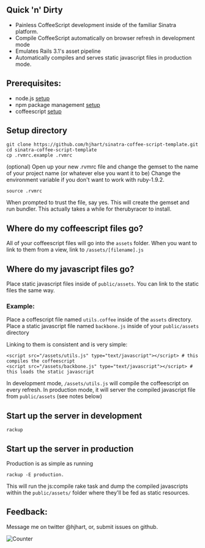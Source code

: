 ## Quick 'n' Dirty

* Painless CoffeeScript development inside of the familiar Sinatra platform.
* Compile CoffeeScript automatically on browser refresh in development mode
* Emulates Rails 3.1's asset pipeline
* Automatically compiles and serves static javascript files in production mode.

## Prerequisites:

* node.js                  [setup](https://github.com/joyent/node/wiki/Installation)
* npm package management   [setup](http://npmjs.org/)
* coffeescript             [setup](http://jashkenas.github.com/coffee-script/#installation)

## Setup directory

	git clone https://github.com/hjhart/sinatra-coffee-script-template.git
	cd sinatra-coffee-script-template
	cp .rvmrc.example .rvmrc
	
(optional) Open up your new .rvmrc file and change the gemset to the name of your project name (or whatever else you want it to be)
Change the environment variable if you don't want to work with ruby-1.9.2.

	source .rvmrc 

When prompted to trust the file, say yes. This will create the gemset and run bundler. This actually takes a while for therubyracer to install.

## Where do my coffeescript files go?

All of your coffeescript files will go into the `assets` folder.
When you want to link to them from a view, link to `/assets/[filename].js`

## Where do my javascript files go?

Place static javascript files inside of `public/assets`. You can link to the static files the same way.

### Example:

Place a coffescript file named `utils.coffee` inside of the `assets` directory.
Place a static javascript file named `backbone.js` inside of your `public/assets` directory

Linking to them is consistent and is very simple:

	<script src="/assets/utils.js" type="text/javascript"></script> # this compiles the coffeescript
	<script src="/assets/backbone.js" type="text/javascript"></script> # this loads the static javascript

In development mode, `/assets/utils.js` will compile the coffeescript on every refresh.
In production mode, it will server the compiled javascript file from `public/assets` (see notes below)
  
## Start up the server in development

	rackup
	
## Start up the server in production

Production is as simple as running

	rackup -E production. 
	
This will run the js:compile rake task and dump the compiled javascripts within the `public/assets/` folder where they'll be fed as static resources.

## Feedback:

Message me on twitter @hjhart, or, submit issues on github.

![Counter](http://hjhart.dyndns.org:3003/coffee.jpg "Counter")
